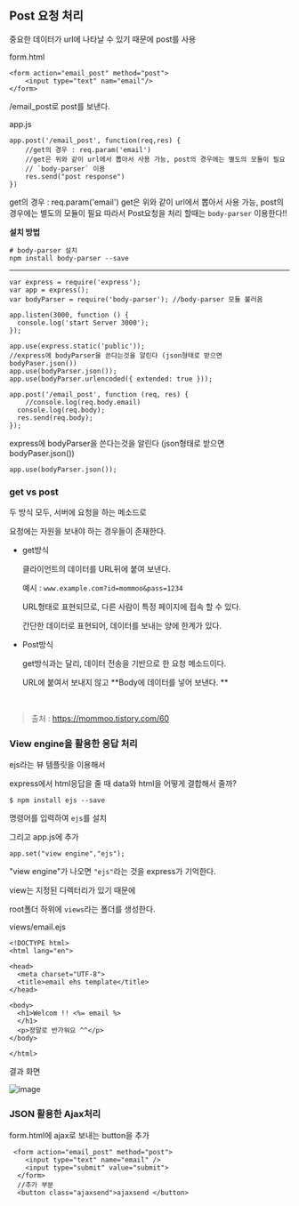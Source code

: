 ## Post 요청 처리

중요한 데이터가 url에 나타날 수 있기 때문에 post를 사용

form.html

```
<form action="email_post" method="post">
	<input type="text" nam="email"/>
</form>
```

/email_post로 post를 보낸다. 



app.js

```
app.post('/email_post', function(req,res) {
	//get의 경우 : req.param('email')
	//get은 위와 같이 url에서 뽑아서 사용 가능, post의 경우에는 별도의 모듈이 필요
	// `body-parser` 이용
	res.send("post response")
})
```



get의 경우 : req.param('email')
get은 위와 같이 url에서 뽑아서 사용 가능, post의 경우에는 별도의 모듈이 필요
따라서 Post요청을 처리 할때는  `body-parser` 이용한다!!

**설치 방법**

```
# body-parser 설치
npm install body-parser --save
```
****

```
var express = require('express');
var app = express();
var bodyParser = require('body-parser'); //body-parser 모듈 불러옴

app.listen(3000, function () {
  console.log('start Server 3000');
});

app.use(express.static('public'));
//express에 bodyParser을 쓴다는것을 알린다 (json형태로 받으면 bodyPaser.json())
app.use(bodyParser.json());	
app.use(bodyParser.urlencoded({ extended: true }));

app.post('/email_post', function (req, res) {
	//console.log(req.body.email)
  console.log(req.body);
  res.send(req.body);
});
```



express에 bodyParser을 쓴다는것을 알린다 (json형태로 받으면 bodyPaser.json())

`app.use(bodyParser.json());	`



### get vs post

두 방식 모두, 서버에 요청을 하는 메소드로

요청에는 자원을 보내야 하는 경우들이 존재한다. 

- get방식 

  클라이언트의 데이터를  URL뒤에 붙여 보낸다. 

  예시 : `www.example.com?id=mommoo&pass=1234`

  URL형태로 표현되므로, 다른 사람이 특정 페이지에 접속 할 수 있다.

  간단한 데이터로 표현되어, 데이터를 보내는 양에 한계가 있다. 



- Post방식

  get방식과는 달리, 데이터 전송을 기반으로 한 요청 메소드이다. 

  URL에 붙여서 보내지 않고 **Body에 데이터를 넣어 보낸다. **

​	

> 출처 : https://mommoo.tistory.com/60





### View engine을 활용한 응답 처리

ejs라는 뷰 템플릿을 이용해서

express에서 html응답을 줄 때 data와 html을 어떻게 결합해서 줄까?



```
$ npm install ejs --save
```

명령어를 입력하여 `ejs`를 설치



그리고 app.js에 추가

```
app.set("view engine","ejs");
```

"view engine"가 나오면 `"ejs"`라는 것을 express가 기억한다. 



view는 지정된 디렉터리가 있기 때문에

root폴더 하위에 `views`라는 폴더를 생성한다. 

views/email.ejs

```
<!DOCTYPE html>
<html lang="en">

<head>
  <meta charset="UTF-8">
  <title>email ehs template</title>
</head>

<body>
  <h1>Welcom !! <%= email %>
  </h1>
  <p>정말로 반가워요 ^^</p>
</body>

</html>
```



결과 화면

![image](https://user-images.githubusercontent.com/49177223/157892043-ef49b296-d89c-4f37-a336-4a5afcb789bd.png)

### JSON 활용한 Ajax처리



form.html에 ajax로 보내는 button을 추가

```
 <form action="email_post" method="post">
    <input type="text" name="email" />
    <input type="submit" value="submit">
  </form>
  //추가 부분
  <button class="ajaxsend">ajaxsend </button>
```

